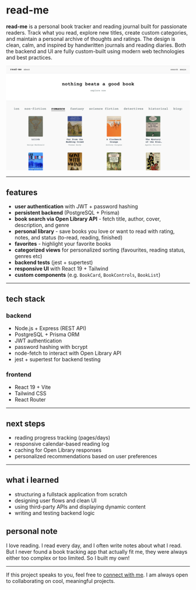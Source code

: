 # read-me

**read-me** is a personal book tracker and reading journal built for passionate readers. Track what you read, explore new titles, create custom categories, and maintain a personal archive of thoughts and ratings. The design is clean, calm, and inspired by handwritten journals and reading diaries. Both the backend and UI are fully custom-built using modern web technologies and best practices.

<p align="center">
  <img src="./frontend/public/read-me.png" alt="read-me screenshot" width="700"/>
</p>

---

## features

- **user authentication** with JWT + password hashing
- **persistent backend** (PostgreSQL + Prisma)
- **book search via Open Library API** - fetch title, author, cover, description, and genre
- **personal library** - save books you love or want to read with rating, notes, and status (to-read, reading, finished)
- **favorites** - highlight your favorite books
- **categorized views** for personalized sorting (favourites, reading status, genres etc)
- **backend tests** (jest + supertest)
- **responsive UI** with React 19 + Tailwind
- **custom components** (e.g. `BookCard`, `BookControls`, `BookList`)

---

## tech stack

### backend

- Node.js + Express (REST API)
- PostgreSQL + Prisma ORM
- JWT authentication
- password hashing with bcrypt
- node-fetch to interact with Open Library API
- jest + supertest for backend testing

### frontend

- React 19 + Vite
- Tailwind CSS
- React Router

---

## next steps

- reading progress tracking (pages/days)
- responsive calendar-based reading log
- caching for Open Library responses
- personalized recommendations based on user preferences

---

## what i learned

- structuring a fullstack application from scratch
- designing user flows and clean UI
- using third-party APIs and displaying dynamic content
- writing and testing backend logic

## personal note

I love reading. I read every day, and I often write notes about what I read. But I never found a book tracking app that actually fit me, they were always either too complex or too limited. So I built my own!

---

If this project speaks to you, feel free to [connect with me](https://github.com/ssendns). I am always open to collaborating on cool, meaningful projects.
